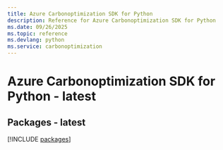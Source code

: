 ```yaml
---
title: Azure Carbonoptimization SDK for Python
description: Reference for Azure Carbonoptimization SDK for Python
ms.date: 09/26/2025
ms.topic: reference
ms.devlang: python
ms.service: carbonoptimization
---
```

# Azure Carbonoptimization SDK for Python - latest
## Packages - latest
[!INCLUDE [packages](carbonoptimization-index.md)]
